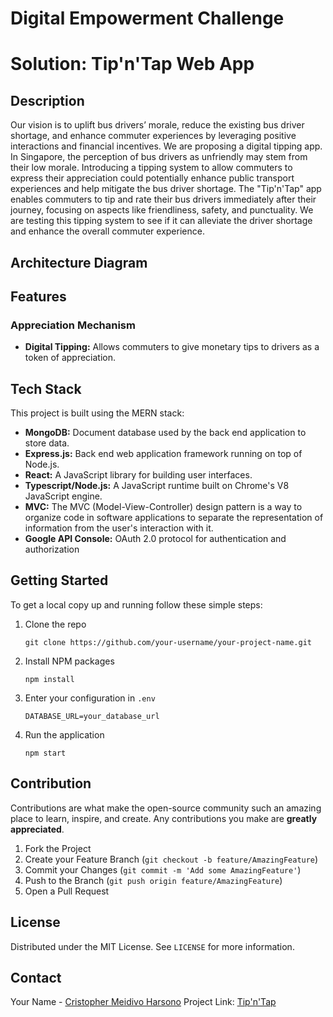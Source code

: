# Digital Empowerment Challenge
# Solution: Tip'n'Tap Web App

## Description 
Our vision is to uplift bus drivers’ morale, reduce the existing bus driver shortage, and enhance commuter experiences by leveraging positive interactions and financial incentives. We are proposing a digital tipping app. 
In Singapore, the perception of bus drivers as unfriendly may stem from their low morale. Introducing a tipping system to allow commuters to express their appreciation could potentially enhance public transport experiences and help mitigate the bus driver shortage.
The "Tip'n'Tap" app enables commuters to tip and rate their bus drivers immediately after their journey, focusing on aspects like friendliness, safety, and punctuality. We are testing this tipping system to see if it can alleviate the driver shortage and enhance the overall commuter experience.

## Architecture Diagram 

## Features

### Appreciation Mechanism
- **Digital Tipping:** Allows commuters to give monetary tips to drivers as a token of appreciation.

## Tech Stack
This project is built using the MERN stack:
- **MongoDB:** Document database used by the back end application to store data.
- **Express.js:** Back end web application framework running on top of Node.js.
- **React:** A JavaScript library for building user interfaces.
- **Typescript/Node.js:** A JavaScript runtime built on Chrome's V8 JavaScript engine.
- **MVC:** The MVC (Model-View-Controller) design pattern is a way to organize code in software applications to separate the representation of information from the user's interaction with it.
- **Google API Console:** OAuth 2.0 protocol for authentication and authorization

## Getting Started
To get a local copy up and running follow these simple steps:

1. Clone the repo
   ```
   git clone https://github.com/your-username/your-project-name.git
   ```
2. Install NPM packages
   ```
   npm install
   ```
3. Enter your configuration in `.env`
   ```
   DATABASE_URL=your_database_url
   ```
4. Run the application
   ```
   npm start
   ```

## Contribution
Contributions are what make the open-source community such an amazing place to learn, inspire, and create. Any contributions you make are **greatly appreciated**.

1. Fork the Project
2. Create your Feature Branch (`git checkout -b feature/AmazingFeature`)
3. Commit your Changes (`git commit -m 'Add some AmazingFeature'`)
4. Push to the Branch (`git push origin feature/AmazingFeature`)
5. Open a Pull Request

## License
Distributed under the MIT License. See `LICENSE` for more information.

## Contact
Your Name - [Cristopher Meidivo Harsono](mailto:Cristoph001@mymail.sim.edu.sg)
Project Link: [Tip'n'Tap](https://github.com/trxs-7/angel-hack-singapore)